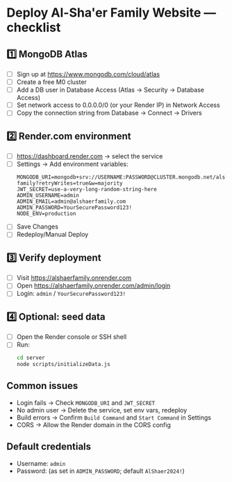 # Deploy Al-Sha'er Family Website — checklist

## 1️⃣ MongoDB Atlas
- [ ] Sign up at https://www.mongodb.com/cloud/atlas
- [ ] Create a free M0 cluster
- [ ] Add a DB user in Database Access (Atlas → Security → Database Access)
- [ ] Set network access to 0.0.0.0/0 (or your Render IP) in Network Access
- [ ] Copy the connection string from Database → Connect → Drivers

## 2️⃣ Render.com environment
- [ ] https://dashboard.render.com → select the service
- [ ] Settings → Add environment variables:
  ```
  MONGODB_URI=mongodb+srv://USERNAME:PASSWORD@CLUSTER.mongodb.net/alshaer-family?retryWrites=true&w=majority
  JWT_SECRET=use-a-very-long-random-string-here
  ADMIN_USERNAME=admin
  ADMIN_EMAIL=admin@alshaerfamily.com
  ADMIN_PASSWORD=YourSecurePassword123!
  NODE_ENV=production
  ```
- [ ] Save Changes
- [ ] Redeploy/Manual Deploy

## 3️⃣ Verify deployment
- [ ] Visit https://alshaerfamily.onrender.com
- [ ] Open https://alshaerfamily.onrender.com/admin/login
- [ ] Login: `admin` / `YourSecurePassword123!`

## 4️⃣ Optional: seed data
- [ ] Open the Render console or SSH shell
- [ ] Run:
  ```bash
  cd server
  node scripts/initializeData.js
  ```

## Common issues
- Login fails → Check `MONGODB_URI` and `JWT_SECRET`
- No admin user → Delete the service, set env vars, redeploy
- Build errors → Confirm `Build Command` and `Start Command` in Settings
- CORS → Allow the Render domain in the CORS config

## Default credentials
- Username: `admin`
- Password: (as set in `ADMIN_PASSWORD`; default `AlShaer2024!`)

